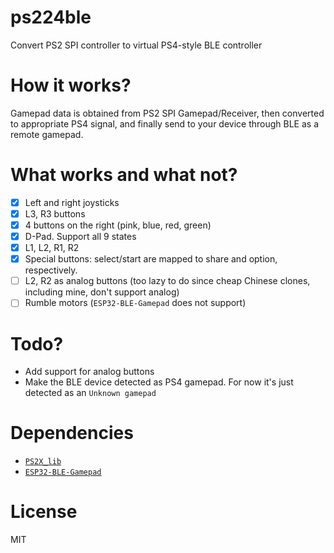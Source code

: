 # ps224ble
Convert PS2 SPI controller to virtual PS4-style BLE controller

# How it works?
Gamepad data is obtained from PS2 SPI Gamepad/Receiver, then converted to appropriate PS4 signal, and finally send to your device through BLE as a remote gamepad.

# What works and what not?
- [x] Left and right joysticks
- [x] L3, R3 buttons
- [x] 4 buttons on the right (pink, blue, red, green)
- [x] D-Pad. Support all 9 states
- [x] L1, L2, R1, R2
- [x] Special buttons: select/start are mapped to share and option, respectively.
- [ ] L2, R2 as analog buttons (too lazy to do since cheap Chinese clones, including mine, don't support analog)
- [ ] Rumble motors (`ESP32-BLE-Gamepad` does not support)

# Todo?
- Add support for analog buttons
- Make the BLE device detected as PS4 gamepad. For now it's just detected as an `Unknown gamepad`

# Dependencies
- [`PS2X_lib`](https://github.com/madsci1016/Arduino-PS2X)
- [`ESP32-BLE-Gamepad`](https://github.com/lemmingDev/ESP32-BLE-Gamepad)

# License
MIT
